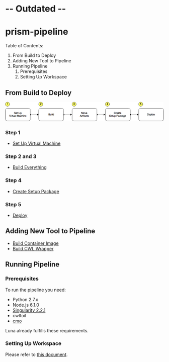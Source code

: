 # -- Outdated --
# prism-pipeline

Table of Contents:

1. From Build to Deploy
1. Adding New Tool to Pipeline
1. Running Pipeline
    1. Prerequisites
    1. Setting Up Workspace

## From Build to Deploy

![/docs/prism-build-to-deploy.png](/docs/prism-build-to-deploy.png)

### Step 1

- [Set Up Virtual Machine](./docs/build-to-deploy/set-up-vm.md)

### Step 2 and 3

- [Build Everything](./docs/build-to-deploy/build-everything.md)

### Step 4

- [Create Setup Package](./docs/build-to-deploy/create-setup-package.md)

### Step 5

- [Deploy](./docs/build-to-deploy/deploy.md)

## Adding New Tool to Pipeline

- [Build Container Image](./docs/build-to-deploy/build-container-image.md)
- [Build CWL Wrapper](./docs/build-to-deploy/build-cwl-wrappers.md)

## Running Pipeline

### Prerequisites

To run the pipeline you need:

- Python 2.7.x
- Node.js 6.1.0
- [Singularity 2.2.1](http://singularity.lbl.gov/release-2-2-1)
- cwltoil
- [cmo](https://github.com/mskcc/cmo)

Luna already fulfills these requirements.

### Setting Up Workspace

Please refer to [this document](./docs/workspace/setup.md).
